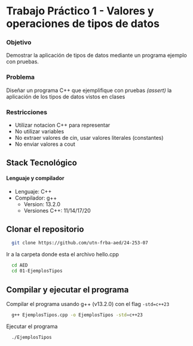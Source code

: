 # Trabajo Práctico 1 - Valores y operaciones de tipos de datos

### Objetivo

Demostrar la aplicación de tipos de datos mediante un programa ejemplo con
pruebas.

### Problema

Diseñar un programa C++ que ejemplifique con pruebas _(assert)_ la aplicación de los tipos
de datos vistos en clases

### Restricciones

-   Utilizar notacion C++ para representar
-   No utilizar variables
-   No extraer valores de cin, usar valores literales (constantes)
-   No enviar valores a cout

## Stack Tecnológico

#### Lenguaje y compilador

-   Lenguaje: C++
-   Compilador: g++
    -   Version: 13.2.0
    -   Versiones C++: 11/14/17/20

## Clonar el repositorio

```bash
  git clone https://github.com/utn-frba-aed/24-253-07
```

Ir a la carpeta donde esta el archivo hello.cpp

```bash
  cd AED
  cd 01-EjemplosTipos
```

## Compilar y ejecutar el programa

Compilar el programa usando g++ (v13.2.0) con el flag `-std=c++23`

```bash
  g++ EjemplosTipos.cpp -o EjemplosTipos -std=c++23
```

Ejecutar el programa

```bash
  ./EjemplosTipos
```
